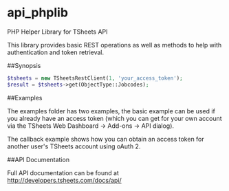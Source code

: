 api_phplib
==========

PHP Helper Library for TSheets API

This library provides basic REST operations as well as methods to help with authentication and
token retrieval.

##Synopsis

```php
$tsheets = new TSheetsRestClient(1, 'your_access_token');
$result = $tsheets->get(ObjectType::Jobcodes);
```
##Examples

The examples folder has two examples, the basic example can be used if you already have an access
token (which you can get for your own account via the TSheets Web Dashboard -> Add-ons -> API dialog).

The callback example shows how you can obtain an access token for another user's TSheets account using
oAuth 2.

##API Documentation

Full API documentation can be found at http://developers.tsheets.com/docs/api/
